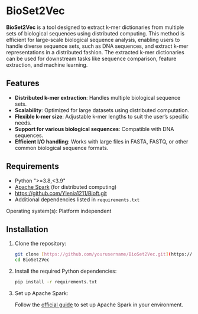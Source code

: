 # BioSet2Vec

**BioSet2Vec** is a tool designed to extract k-mer dictionaries from multiple sets of biological sequences using distributed computing. This method is efficient for large-scale biological sequence analysis, enabling users to handle diverse sequence sets, such as DNA sequences, and extract k-mer representations in a distributed fashion. The extracted k-mer dictionaries can be used for downstream tasks like sequence comparison, feature extraction, and machine learning.

## Features

- **Distributed k-mer extraction**: Handles multiple biological sequence sets.
- **Scalability**: Optimized for large datasets using distributed computation.
- **Flexible k-mer size**: Adjustable k-mer lengths to suit the user’s specific needs.
- **Support for various biological sequences**: Compatible with DNA sequences.
- **Efficient I/O handling**: Works with large files in FASTA, FASTQ, or other common biological sequence formats.

## Requirements

- Python ">=3.8,<3.9"
- [Apache Spark](https://spark.apache.org/) (for distributed computing)
- https://github.com/Ylenia1211/Bioft.git
- Additional dependencies listed in `requirements.txt`


Operating system(s): Platform independent

## Installation

1. Clone the repository:

    ```bash
    git clone [https://github.com/yourusername/BioSet2Vec.git](https://github.com/Ylenia1211/BioSet2Vec.git)
    cd BioSet2Vec
    ```

2. Install the required Python dependencies:

    ```bash
    pip install -r requirements.txt
    ```

3. Set up Apache Spark:

    Follow the [official guide](https://spark.apache.org/docs/latest/index.html) to set up Apache Spark in your environment.
